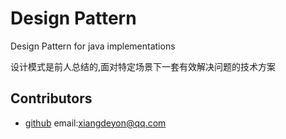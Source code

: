 # Design Pattern

Design Pattern for java implementations

设计模式是前人总结的,面对特定场景下一套有效解决问题的技术方案

## Contributors

+ [github](https://github.com/presistenceCoder/design_pattern)
email:xiangdeyon@qq.com
